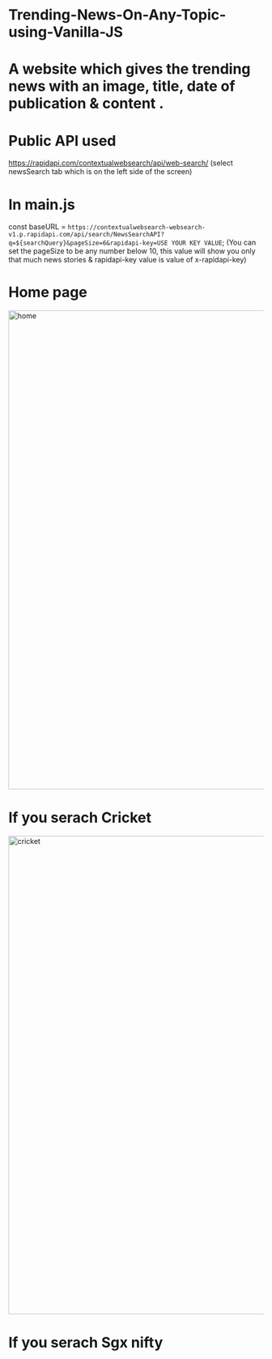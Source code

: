 # Trending-News-On-Any-Topic-using-Vanilla-JS

# A website which gives the trending news with an image, title, date of publication &amp; content .

# Public API used
https://rapidapi.com/contextualwebsearch/api/web-search/  (select newsSearch tab which is on the left side of the screen)

# In main.js
const baseURL = `https://contextualwebsearch-websearch-v1.p.rapidapi.com/api/search/NewsSearchAPI?q=${searchQuery}&pageSize=6&rapidapi-key=USE YOUR KEY VALUE`;
(You can set the pageSize to be any number below 10, this value will show you only that much news stories &  rapidapi-key value is value of x-rapidapi-key)


# Home page
<img width="946" alt="home" src="https://user-images.githubusercontent.com/61344492/134347775-ef6f2838-5226-47c5-bf1b-36ca42b59503.png">

# If you serach Cricket 
<img width="945" alt="cricket" src="https://user-images.githubusercontent.com/61344492/134348099-55a36c22-8ecf-4176-a2bb-43bbab19678c.png">


# If you serach Sgx nifty 



